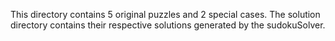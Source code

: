 This directory contains 5 original puzzles and 2 special cases.
The solution directory contains their respective solutions generated by the sudokuSolver.
